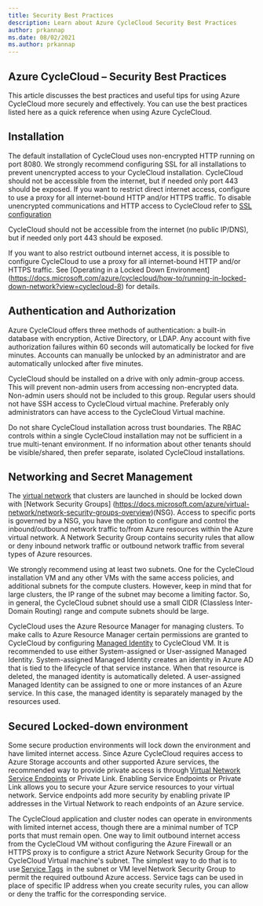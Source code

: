 ```yaml
---
title: Security Best Practices
description: Learn about Azure CycleCloud Security Best Practices
author: prkannap
ms.date: 08/02/2021
ms.author: prkannap
---
```


## Azure CycleCloud – Security Best Practices

This article discusses the best practices and useful tips for using Azure CycleCloud more securely and effectively. You can use the best practices listed here as a quick reference when using Azure CycleCloud.

## Installation

The default installation of CycleCloud uses non-encrypted HTTP running on port 8080. We strongly recommend configuring SSL for all installations to prevent unencrypted access to your CycleCloud installation. CycleCloud should not be accessible from the internet, but if needed only port 443 should be exposed. If you want to restrict direct internet access, configure to use a proxy for all internet-bound HTTP and/or HTTPS traffic. To disable unencrypted communications and HTTP access to CycleCloud refer to [SSL configuration](<https://docs.microsoft.com/azure/cyclecloud/how-to/ssl-configuration?view=cyclecloud-8>)

CycleCloud should not be accessible from the internet (no public IP/DNS), but if needed only port 443 should be exposed.  

If you want to also restrict outbound internet access, it is possible to configure CycleCloud to use a proxy for all internet-bound HTTP and/or HTTPS traffic.  See [Operating in a Locked Down Environment] (<https://docs.microsoft.com/azure/cyclecloud/how-to/running-in-locked-down-network?view=cyclecloud-8>) for details.

## Authentication and Authorization

Azure CycleCloud offers three methods of authentication: a built-in database with encryption, Active Directory, or LDAP. Any account with five authorization failures within 60 seconds will automatically be locked for five minutes. Accounts can manually be unlocked by an administrator and are automatically unlocked after five minutes.

CycleCloud should be installed on a drive with only admin-group access. This will prevent non-admin users from accessing non-encrypted data. Non-admin users should not be included to this group. Regular users should not have SSH access to CycleCloud virtual machine. Preferably only administrators can have access to the CycleCloud Virtual machine.  

Do not share CycleCloud installation across trust boundaries.  The RBAC controls within a single CycleCloud installation may not be sufficient in a true multi-tenant environment. If no information about other tenants should be visible/shared, then prefer separate, isolated CycleCloud installations.

## Networking and Secret Management

The [virtual network](<https://docs.microsoft.com/azure/virtual-network/virtual-networks-overview>) that clusters are launched in should be locked down with [Network Security Groups] (<https://docs.microsoft.com/azure/virtual-network/network-security-groups-overview>)(NSG). Access to specific ports is governed by a NSG, you have the option to configure and control the inbound/outbound network traffic to/from Azure resources within the Azure virtual network. A Network Security Group contains security rules that allow or deny inbound network traffic or outbound network traffic from several types of Azure resources.

We strongly recommend using at least two subnets. One for the CycleCloud installation VM and any other VMs with the same access policies, and additional subnets for the compute clusters. However, keep in mind that for large clusters, the IP range of the subnet may become a limiting factor. So, in general, the CycleCloud subnet should use a small CIDR (Classless Inter-Domain Routing) range and compute subnets should be large.

CycleCloud uses the Azure Resource Manager for managing clusters. To make calls to Azure Resource Manager certain permissions are granted to CycleCloud by configuring [Managed Identity](https://docs.microsoft.com/azure/cyclecloud/how-to/managed-identities?view=cyclecloud-8) to CycleCloud VM. It is recommended to use either System-assigned or User-assigned Managed Identity. System-assigned Managed Identity creates an identity in Azure AD that is tied to the lifecycle of that service instance. When that resource is deleted, the managed identity is automatically deleted. A user-assigned Managed Identity can be assigned to one or more instances of an Azure service. In this case, the managed identity is separately managed by the resources used.

## Secured Locked-down environment

Some secure production environments will lock down the environment and have limited internet access. Since Azure CycleCloud requires access to Azure Storage accounts and other supported Azure services, the recommended way to provide private access is through [Virtual Network Service Endpoints](https://docs.microsoft.com/azure/virtual-network/virtual-network-service-endpoints-overview) or Private Link. Enabling Service Endpoints or Private Link allows you to secure your Azure service resources to your virtual network. Service endpoints add more security by enabling private IP addresses in the Virtual Network to reach endpoints of an Azure service.  

The CycleCloud application and cluster nodes can operate in environments with limited internet access, though there are a minimal number of TCP ports that must remain open. One way to limit outbound internet access from the CycleCloud VM without configuring the Azure Firewall or an HTTPS proxy is to configure a strict Azure Network Security Group for the CycleCloud Virtual machine's subnet. The simplest way to do that is to use [Service Tags](https://docs.microsoft.com/azure/virtual-network/service-tags-overview)  in the subnet or VM level Network Security Group  to permit the required outbound Azure access. Service tags can be used in place of specific IP address when you create security rules, you can allow or deny the traffic for the corresponding service.
